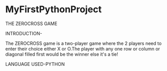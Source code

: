# MyFirstPythonProject
THE ZEROCROSS GAME

INTRODUCTION-

The ZEROCROSS game is a two-player game where the 2 players need to enter their choice either X or O.The player with any one row or column or diagonal filled first would be the winner else it's a tie!

LANGUAGE USED-PYTHON
